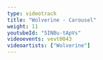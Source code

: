 ```yaml
---
type: videotrack
title: "Wolverine - Carousel"
weight: 11
youtubeId: "5INBu-tApVs"
videoevents: vevt0043
videoartists: ["Wolverine"]
---
```

